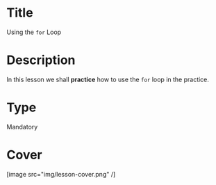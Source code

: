 # Title
Using the `for` Loop

# Description
In this lesson we shall **practice** how to use the `for` loop in the practice.

# Type
Mandatory

# Cover
[image src="img/lesson-cover.png" /]
